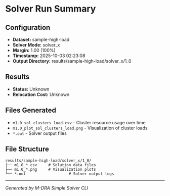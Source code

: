 # Solver Run Summary

## Configuration
- **Dataset:** sample-high-load
- **Solver Mode:** solver_x
- **Margin:** 1.00 (100%)
- **Timestamp:** 2025-10-03 02:23:08
- **Output Directory:** results/sample-high-load/solver_x/1_0

## Results
- **Status:** Unknown
- **Relocation Cost:** Unknown

## Files Generated
- `m1.0_sol_clusters_load.csv` - Cluster resource usage over time
- `m1.0_plot_sol_clusters_load.png` - Visualization of cluster loads
- `*.out` - Solver output files

## File Structure
```
results/sample-high-load/solver_x/1_0/
├── m1.0_*.csv     # Solution data files
├── m1.0_*.png     # Visualization plots
└── *.out                   # Solver output logs
```

---
*Generated by M-DRA Simple Solver CLI*

